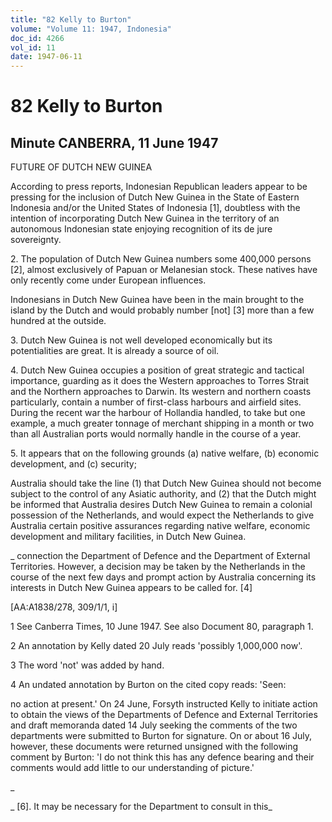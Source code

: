 ```yaml
---
title: "82 Kelly to Burton"
volume: "Volume 11: 1947, Indonesia"
doc_id: 4266
vol_id: 11
date: 1947-06-11
---
```


# 82 Kelly to Burton

## Minute CANBERRA, 11 June 1947

FUTURE OF DUTCH NEW GUINEA

According to press reports, Indonesian Republican leaders appear to be pressing for the inclusion of Dutch New Guinea in the State of Eastern Indonesia and/or the United States of Indonesia [1], doubtless with the intention of incorporating Dutch New Guinea in the territory of an autonomous Indonesian state enjoying recognition of its de jure sovereignty.

2\. The population of Dutch New Guinea numbers some 400,000 persons [2], almost exclusively of Papuan or Melanesian stock. These natives have only recently come under European influences.

Indonesians in Dutch New Guinea have been in the main brought to the island by the Dutch and would probably number [not] [3] more than a few hundred at the outside.

3\. Dutch New Guinea is not well developed economically but its potentialities are great. It is already a source of oil.

4\. Dutch New Guinea occupies a position of great strategic and tactical importance, guarding as it does the Western approaches to Torres Strait and the Northern approaches to Darwin. Its western and northern coasts particularly, contain a number of first-class harbours and airfield sites. During the recent war the harbour of Hollandia handled, to take but one example, a much greater tonnage of merchant shipping in a month or two than all Australian ports would normally handle in the course of a year.

5\. It appears that on the following grounds (a) native welfare, (b) economic development, and (c) security;

Australia should take the line (1) that Dutch New Guinea should not become subject to the control of any Asiatic authority, and (2) that the Dutch might be informed that Australia desires Dutch New Guinea to remain a colonial possession of the Netherlands, and would expect the Netherlands to give Australia certain positive assurances regarding native welfare, economic development and military facilities, in Dutch New Guinea.

_ connection the Department of Defence and the Department of External Territories. However, a decision may be taken by the Netherlands in the course of the next few days and prompt action by Australia concerning its interests in Dutch New Guinea appears to be called for. [4]

[AA:A1838/278, 309/1/1, i]

1 See Canberra Times, 10 June 1947. See also Document 80, paragraph 1.

2 An annotation by Kelly dated 20 July reads 'possibly 1,000,000 now'.

3 The word 'not' was added by hand.

4 An undated annotation by Burton on the cited copy reads: 'Seen:

no action at present.' On 24 June, Forsyth instructed Kelly to initiate action to obtain the views of the Departments of Defence and External Territories and draft memoranda dated 14 July seeking the comments of the two departments were submitted to Burton for signature. On or about 16 July, however, these documents were returned unsigned with the following comment by Burton: 'I do not think this has any defence bearing and their comments would add little to our understanding of picture.'

_

_ [6]. It may be necessary for the Department to consult in this_
